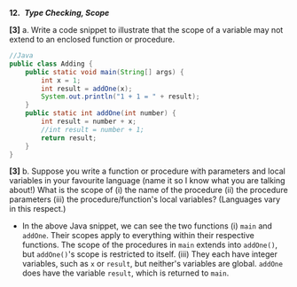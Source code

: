 




**12.**  **_Type Checking, Scope_** 

**[3]** a. Write a code snippet to illustrate that the scope of a variable may not extend to an enclosed function or procedure.
```java
//Java
public class Adding {
	public static void main(String[] args) {
		int x = 1;
		int result = addOne(x);
		System.out.println("1 + 1 = " + result);
	}
	public static int addOne(int number) {
		int result = number + x;
		//int result = number + 1;
		return result;
	}
}
```

**[3]** b. Suppose you write a function or procedure with parameters and local variables in your favourite language (name it so I know what you are talking about!) What is the scope of (i) the name of the procedure (ii) the procedure parameters (iii) the procedure/function's local variables? (Languages vary in this respect.)
- In the above Java snippet, we can see the two functions (i) `main` and `addOne`. Their scopes apply to everything within their respective functions. The scope of the procedures in `main` extends into `addOne()`, but `addOne()`'s scope is restricted to itself. (iii) They each have integer variables, such as `x` or `result`, but neither's variables are global. `addOne` does have the variable `result`, which is returned to `main`.